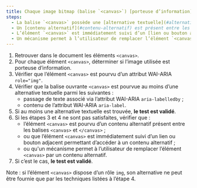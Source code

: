 ```yaml
---
title: Chaque image bitmap (balise `<canvas>`) [porteuse d’information](#image-porteuse-d-information), vérifie-t-elle une de ces conditions ?
steps:
  - La balise `<canvas>` possède une [alternative textuelle](#alternative-textuelle-image) et un attribut `role="img"` ;
  - Un [contenu alternatif](#contenu-alternatif) est présent entre les balises `<canvas>` et `</canvas>` ;
  - L’élément `<canvas>` est immédiatement suivi d’un [lien ou bouton adjacent](#lien-ou-bouton-adjacent) permettant d’accéder à un [contenu alternatif](#contenu-alternatif) ;
  - Un mécanisme permet à l’utilisateur de remplacer l’élément `<canvas>` par un [contenu alternatif](#contenu-alternatif).
---
```


1. Retrouver dans le document les éléments `<canvas>`.
2. Pour chaque élément `<canvas>`, déterminer si l’image utilisée est porteuse d’information.
3. Vérifier que l’élément `<canvas>` est pourvu d’un attribut WAI-ARIA `role="img"`.
4. Vérifier que la balise ouvrante `<canvas>` est pourvue au moins d’une alternative textuelle parmi les suivantes :
   - passage de texte associé via l’attribut WAI-ARIA `aria-labelledby` ;
   - contenu de l’attribut WAI-ARIA `aria-label`.
5. Si au moins une alternative textuelle est trouvée, **le test est validé**.
6. Si les étapes 3 et 4 ne sont pas satisfaites, vérifier que :
   - l’élément `<canvas>` est pourvu d’un contenu alternatif présent entre les balises `<canvas>` et `</canvas>` ;
   - ou que l’élément `<canvas>` est immédiatement suivi d’un lien ou bouton adjacent permettant d’accéder à un contenu alternatif ;
   - ou qu'un mécanisme permet à l’utilisateur de remplacer l’élément `<canvas>` par un contenu alternatif.
7. Si c’est le cas, **le test est validé**.

Note : si l’élément `<canvas>` dispose d’un rôle `img`, son alternative ne peut  être fournie que par les techniques listées à l’étape 4.
